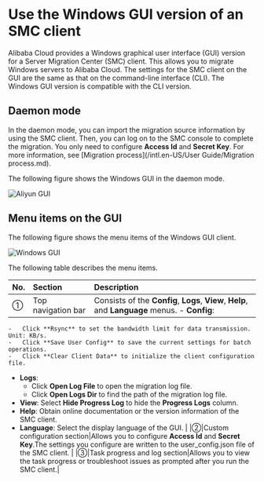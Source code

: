 # Use the Windows GUI version of an SMC client

Alibaba Cloud provides a Windows graphical user interface \(GUI\) version for a Server Migration Center \(SMC\) client. This allows you to migrate Windows servers to Alibaba Cloud. The settings for the SMC client on the GUI are the same as that on the command-line interface \(CLI\). The Windows GUI version is compatible with the CLI version.

## Daemon mode

In the daemon mode, you can import the migration source information by using the SMC client. Then, you can log on to the SMC console to complete the migration. You only need to configure **Access Id** and **Secret Key**. For more information, see [Migration process](/intl.en-US/User Guide/Migration process.md).

The following figure shows the Windows GUI in the daemon mode.

![Aliyun GUI](https://static-aliyun-doc.oss-accelerate.aliyuncs.com/assets/img/en-US/1229177951/p139138.png)

## Menu items on the GUI

The following figure shows the menu items of the Windows GUI client.

![Windows GUI](https://static-aliyun-doc.oss-accelerate.aliyuncs.com/assets/img/en-US/1229177951/p139783.png)

The following table describes the menu items.

|No.|Section|Description|
|:--|:------|:----------|
|①|Top navigation bar|Consists of the **Config**, **Logs**, **View**, **Help**, and **Language** menus. -   **Config**:
    -   Click **Rsync** to set the bandwidth limit for data transmission. Unit: KB/s.
    -   Click **Save User Config** to save the current settings for batch operations.
    -   Click **Clear Client Data** to initialize the client configuration file.
-   **Logs**:
    -   Click **Open Log File** to open the migration log file.
    -   Click **Open Logs Dir** to find the path of the migration log file.
-   **View**: Select **Hide Progress Log** to hide the **Progress Logs** column.
-   **Help**: Obtain online documentation or the version information of the SMC client.
-   **Language**: Select the display language of the GUI. |
|②|Custom configuration section|Allows you to configure **Access Id** and **Secret Key**.The settings you configure are written to the user\_config.json file of the SMC client. |
|③|Task progress and log section|Allows you to view the task progress or troubleshoot issues as prompted after you run the SMC client.|

